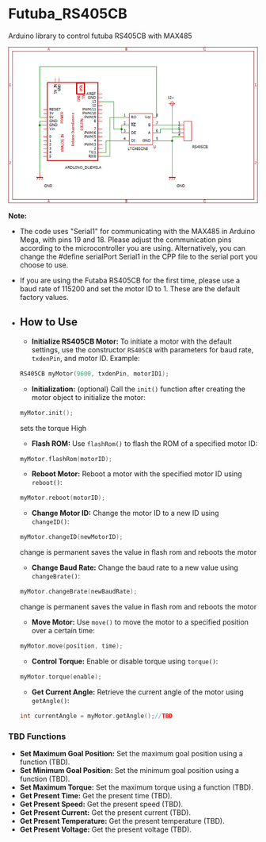 # Futuba_RS405CB
Arduino library to control futuba RS405CB with MAX485

![circuit](https://github.com/lastVIZSLA/Futuba_RS405CB/blob/main/circuit.png)

**Note:**

- The code uses "Serial1" for communicating with the MAX485 in Arduino Mega, with pins 19 and 18. Please adjust the communication pins according to the microcontroller you are using. Alternatively, you can change the #define serialPort Serial1 in the CPP file to the serial port you choose to use.

- If you are using the Futaba RS405CB for the first time, please use a baud rate of 115200 and set the motor ID to 1. These are the default factory values.

- ## How to Use

  
     - **Initialize RS405CB Motor:** To initiate a motor with the default settings, use the constructor `RS405CB` with parameters for baud rate, `txdenPin`, and motor ID. Example:
     ```cpp
     RS405CB myMotor(9600, txdenPin, motorID1);
     ```
     - **Initialization:** (optional) Call the `init()` function after creating the motor object to initialize the motor:
     ```cpp
     myMotor.init();
     ```
     sets the torque High
     - **Flash ROM:** Use `flashRom()` to flash the ROM of a specified motor ID:
     ```cpp
     myMotor.flashRom(motorID);
     ```
     - **Reboot Motor:** Reboot a motor with the specified motor ID using `reboot()`:
     ```cpp
     myMotor.reboot(motorID);
     ```
     - **Change Motor ID:** Change the motor ID to a new ID using `changeID()`:
     ```cpp
     myMotor.changeID(newMotorID);
     ```
     change is permanent saves the value in flash rom and reboots the motor
     - **Change Baud Rate:** Change the baud rate to a new value using `changeBrate()`:
     ```cpp
     myMotor.changeBrate(newBaudRate);
     ```
     change is permanent saves the value in flash rom and reboots the motor
     - **Move Motor:** Use `move()` to move the motor to a specified position over a certain time:
     ```cpp
     myMotor.move(position, time);
     ```
     - **Control Torque:** Enable or disable torque using `torque()`:
     ```cpp
     myMotor.torque(enable);
     ```
     - **Get Current Angle:** Retrieve the current angle of the motor using `getAngle()`:
     ```cpp
     int currentAngle = myMotor.getAngle();//TBD


### TBD Functions

- **Set Maximum Goal Position:** Set the maximum goal position using a function (TBD).
- **Set Minimum Goal Position:** Set the minimum goal position using a function (TBD).
- **Set Maximum Torque:** Set the maximum torque using a function (TBD).
- **Get Present Time:** Get the present time (TBD).
- **Get Present Speed:** Get the present speed (TBD).
- **Get Present Current:** Get the present current (TBD).
- **Get Present Temperature:** Get the present temperature (TBD).
- **Get Present Voltage:** Get the present voltage (TBD).



